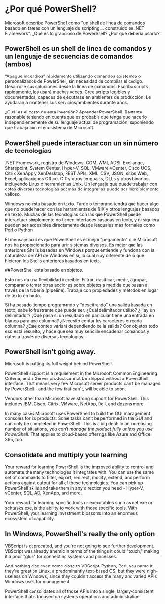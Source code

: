 # ¿Por qué PowerShell?

Microsoft describe PowerShell como "un shell de línea de comandos basado en tareas con un lenguaje de scripting ... construido en .NET Framework". ¿Qué es lo grandioso de PowerShell? ¿Por qué debería usarlo?

## PowerShell es un shell de línea de comandos y un lenguaje de secuencias de comandos (ambos)

“Apague incendios” rápidamente utilizando comandos existentes o personalizados de PowerShell, sin necesidad de compilar el código. Desarrolle sus soluciones desde la línea de comandos. Escriba scripts rápidamente, los usará muchas veces. Cree scripts legibles y documentados, capaces de ejecutarse en ambientes de producción. Le ayudaran a mantener sus servicios/ambientes durante años.

¿Cuál es el costo de esta inversión? Aprender PowerShell. Bastante razonable teniendo en cuenta que es probable que tenga que hacerlo independientemente de su lenguaje actual de programación, suponiendo que trabaja con el ecosistema de Microsoft.

## PowerShell puede interactuar con un sin número de tecnologías

.NET Framework, registro de Windows, COM, WMI, ADSI. Exchange, Sharepoint, System Center, Hyper-V, SQL. VMware vCenter, Cisco UCS, Citrix XenApp y XenDesktop, REST APIs, XML, CSV, JSON, sitios Web,  Excel,  aplicaciones Office. C # y otros lenguajes, DLLs y otros binarios, incluyendo Linux o herramientas Unix. Un lenguaje que puede trabajar con estas diversas tecnologías además de integrarlas puede ser increíblemente valioso.

Windows no está basado en texto. Tarde o temprano tendrá que hacer algo que no puede hacer con las herramientas de NIX y otros lenguajes basados en texto. Muchas de las tecnologías con las que PowerShell puede interactuar simplemente no tienen interfaces basadas en texto, y ni siquiera pueden ser accesibles directamente desde lenguajes más formales como Perl o Python.

El mensaje aquí es que PowerShell es el mejor "pegamento" que Microsoft nos ha proporcionado para unir sistemas diversos. Es mejor que las anteriores Shells basadas en Windows porque entiende y funciona con la naturaleza del API de Windows en sí, lo cual muy diferente de lo que hicieron los Shells anteriores basados en texto.

##PowerShell está basado en objetos.

Esto nos da una flexibilidad increíble. Filtrar, clasificar, medir, agrupar, comparar o tomar otras acciones sobre objetos a medida que pasan a través de la tubería (pipeline). Trabaje con propiedades y métodos en lugar de texto en bruto.

Si ha pasado tiempo programando y “descifrando” una salida basada en texto, sabe lo frustrante que puede ser. ¿Cuál delimitador utilizo? ¿Hay un delimitador? ¿Qué pasa si un resultado en particular tiene una entrada en blanco para una columna? ¿Necesito contar los caracteres en cada columna? ¿Este conteo variará dependiendo de la salida? Con objetos todo eso está resuelto, y hace que sea muy sencillo encadenar comandos y datos a través de diversas tecnologías.

## PowerShell isn’t going away.
Microsoft is putting its full weight behind PowerShell.

PowerShell support is a requirement in the Microsoft Common Engineering Criteria, and a Server product cannot be shipped without a PowerShell interface. That means very few Microsoft server products can't be managed by PowerShell - and the few that can't, will be able to soon.

Vendors other than Microsoft have strong support for PowerShell. This includes IBM, Cisco, Citrix, VMware, NetApp, Dell, and dozens more.

In many cases Microsoft uses PowerShell to build the GUI management consoles for its products. Some tasks can’t be performed in the GUI and can only be completed in PowerShell. This is a big deal: In an increasing number of situations, _you can't manage the product fully unless you use PowerShell._ That applies to cloud-based offerings like Azure and Office 365, too.

## Consolidate and multiply your learning

Your reward for learning PowerShell is the improved ability to control and automate the many technologies it integrates with. You can use the same set of commands to filter, export, redirect, modify, extend, and perform actions against output for all of these technologies. You can pick up  PowerShell skills and take them in any direction you need - Hyper-V, vCenter, SQL, AD, XenApp, and more.

Your reward for learning specific tools or executables such as net.exe or schtasks.exe, is the ability to work with those specific tools. With PowerShell, your learning investment blossoms into an enormous ecosystem of capability.

## In Windows, PowerShell's really the only option
VBScript is deprecated, and you're not going to see further development. VBScript was already anemic in terms of the things it could "touch," making it a poor "glue" for connecting systems and processes.

And nothing else even came close to VBScript. Python, Perl, you name it - they're great on Linux, a predominantly text-based OS, but they were nigh-useless on Windows, since they couldn't access the many and varied APIs Windows uses for management.

PowerShell consolidates all of those APIs into a single, largely-consistent interface that's focused on systems operations and administration.

